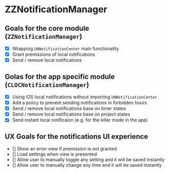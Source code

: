 # ZZNotificationManager

## Goals for the core module (`ZZNotificationManager`)
- [x] Wrapping `UNNotificationCenter` main functionality 
- [x] Grant premissions of local notifications
- [x] Send / remove local notifications

## Golas for the app specific module (`CLOCNotificationManager`)
- [x] Using iOS local notifications without importing `UNNotificationCenter`
- [x] Add a policy to prevent sending notifications in forbidden hours
- [x] Send / remove local notifications base on timer states
- [x] Send / remove local notifications base on project states
- [x] Send instant local notificaion (e.g. for the killer mode in the app)

## UX Goals for the notifications UI experience 
- [] Show an error view if premission is not granted
- [] Load settings when view is presented
- [] Allow user to manually toggle any setting and it will be saved instantly
- [] Allow user to manually change any time and it will be saved instantly
